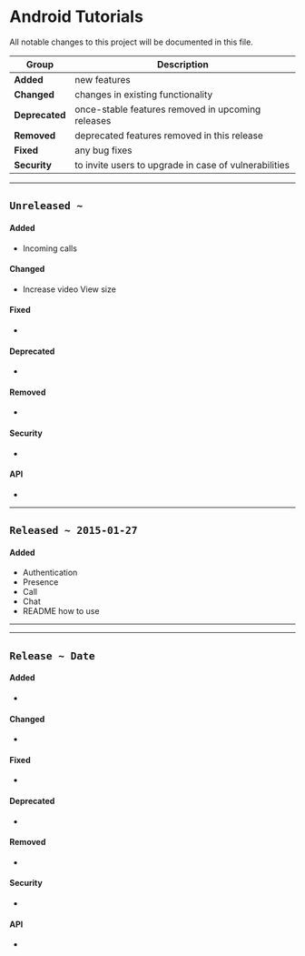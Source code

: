 # Android Tutorials
All notable changes to this project will be documented in this file.

| Group             | Description                                           |
| ----------------- | ----------------------------------------------------- |
| **Added**         | new features                                          |
| **Changed**       | changes in existing functionality                     |
| **Deprecated**    | once-stable features removed in upcoming releases     |
| **Removed**       | deprecated features removed in this release           |
| **Fixed**         | any bug fixes                                         |
| **Security**      | to invite users to upgrade in case of vulnerabilities |


----

## `Unreleased ~ `

#### Added
- Incoming calls

#### Changed
- Increase video View size 

#### Fixed
- 

#### Deprecated
- 

#### Removed
- 

#### Security
- 

#### API
- 

----

## `Released ~ 2015-01-27`

#### Added
- Authentication
- Presence
- Call
- Chat
- README how to use

----
----


## `Release ~ Date`

#### Added
- 

#### Changed
- 

#### Fixed
- 

#### Deprecated
- 

#### Removed
- 

#### Security
- 

#### API
- 